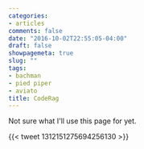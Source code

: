 ```yaml
---
categories:
- articles
comments: false
date: "2016-10-02T22:55:05-04:00"
draft: false
showpagemeta: true
slug: ""
tags:
- bachman
- pied piper
- aviato
title: CodeRag
---
```

Not sure what I'll use this page for yet.

{{< tweet 1312151275694256130 >}}
